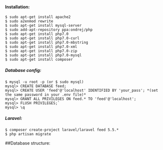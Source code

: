 #### Installation:

    $ sudo apt-get install apache2  
    $ sudo a2enmod rewrite  
    $ sudo apt-get install mysql-server  
    $ sudo add-apt-repository ppa:ondrej/php  
    $ sudo apt-get install php7.0  
    $ sudo apt-get install php7.0-curl  
    $ sudo apt-get install php7.0-mbstring  
    $ sudo apt-get install php7.0-xml  
    $ sudo apt-get install php7.0-zip  
    $ sudo apt-get install php7.0-mysql  
    $ sudo apt-get install composer  


##### Database config:
    $ mysql -u root -p (or $ sudo mysql)  
    mysql> CREATE DATABASE feed;  
    mysql> CREATE USER 'feed'@'localhost' IDENTIFIED BY 'your_pass'; *(set the same password in your .env file)*  
    mysql> GRANT ALL PRIVILEGES ON feed.* TO 'feed'@'localhost';  
    mysql> FLUSH PRIVILEGES;`  
    mysql> \q

##### Laravel:
`$ composer create-project laravel/laravel feed 5.5.*`  
`$ php artisan migrate`  


##Database structure:
